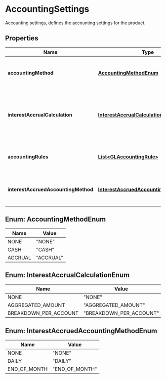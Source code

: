

# AccountingSettings

Accounting settings, defines the accounting settings for the product.
## Properties

Name | Type | Description | Notes
------------ | ------------- | ------------- | -------------
**accountingMethod** | [**AccountingMethodEnum**](#AccountingMethodEnum) | A list of accounting rules for the product. | 
**interestAccrualCalculation** | [**InterestAccrualCalculationEnum**](#InterestAccrualCalculationEnum) | The accounting interest calculation option selected for the product. |  [optional]
**accountingRules** | [**List&lt;GLAccountingRule&gt;**](GLAccountingRule.md) | A list of accounting rules for the product. |  [optional]
**interestAccruedAccountingMethod** | [**InterestAccruedAccountingMethodEnum**](#InterestAccruedAccountingMethodEnum) | A list of accounting rules for the product. |  [optional]



## Enum: AccountingMethodEnum

Name | Value
---- | -----
NONE | &quot;NONE&quot;
CASH | &quot;CASH&quot;
ACCRUAL | &quot;ACCRUAL&quot;



## Enum: InterestAccrualCalculationEnum

Name | Value
---- | -----
NONE | &quot;NONE&quot;
AGGREGATED_AMOUNT | &quot;AGGREGATED_AMOUNT&quot;
BREAKDOWN_PER_ACCOUNT | &quot;BREAKDOWN_PER_ACCOUNT&quot;



## Enum: InterestAccruedAccountingMethodEnum

Name | Value
---- | -----
NONE | &quot;NONE&quot;
DAILY | &quot;DAILY&quot;
END_OF_MONTH | &quot;END_OF_MONTH&quot;



